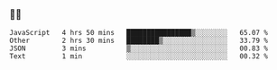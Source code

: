 ### 👨‍💻

<!--START_SECTION:waka-->
```text
JavaScript   4 hrs 50 mins   ████████████████▒░░░░░░░░   65.07 % 
Other        2 hrs 30 mins   ████████▒░░░░░░░░░░░░░░░░   33.79 % 
JSON         3 mins          ▒░░░░░░░░░░░░░░░░░░░░░░░░   00.83 % 
Text         1 min           ░░░░░░░░░░░░░░░░░░░░░░░░░   00.32 % 
```
<!--END_SECTION:waka-->

